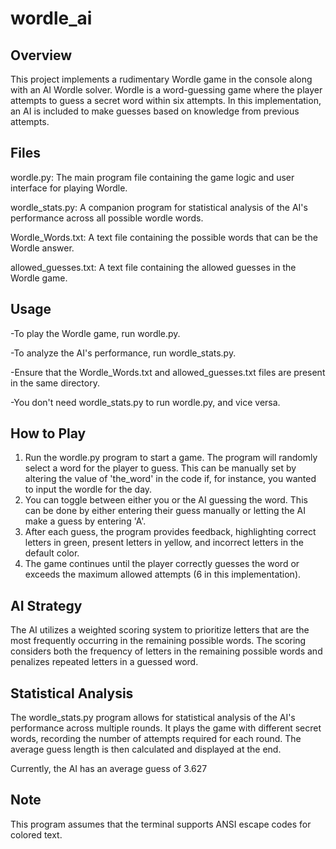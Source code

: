 # wordle_ai

## Overview
This project implements a rudimentary Wordle game in the console along with an AI Wordle solver. Wordle is a word-guessing game where the player attempts to guess a secret word within six attempts. In this implementation, an AI is included to make guesses based on knowledge from previous attempts.

## Files
wordle.py: The main program file containing the game logic and user interface for playing Wordle.

wordle_stats.py: A companion program for statistical analysis of the AI's performance across all possible wordle words.

Wordle_Words.txt: A text file containing the possible words that can be the Wordle answer.

allowed_guesses.txt: A text file containing the allowed guesses in the Wordle game.

## Usage
-To play the Wordle game, run wordle.py. 

-To analyze the AI's performance, run wordle_stats.py. 

-Ensure that the Wordle_Words.txt and allowed_guesses.txt files are present in the same directory. 

-You don't need wordle_stats.py to run wordle.py, and vice versa. 

## How to Play
1. Run the wordle.py program to start a game. The program will randomly select a word for the player to guess. This can be manually set by altering the value of 'the_word' in the code if, for instance, you wanted to input the wordle for the day. 
2. You can toggle between either you or the AI guessing the word. This can be done by either entering their guess manually or letting the AI make a guess by entering 'A'.
3. After each guess, the program provides feedback, highlighting correct letters in green, present letters in yellow, and incorrect letters in the default color.
4. The game continues until the player correctly guesses the word or exceeds the maximum allowed attempts (6 in this implementation).

## AI Strategy
The AI utilizes a weighted scoring system to prioritize letters that are the most frequently occurring in the remaining possible words. The scoring considers both the frequency of letters in the remaining possible words and penalizes repeated letters in a guessed word.

## Statistical Analysis
The wordle_stats.py program allows for statistical analysis of the AI's performance across multiple rounds. It plays the game with different secret words, recording the number of attempts required for each round. The average guess length is then calculated and displayed at the end.

Currently, the AI has an average guess of 3.627

## Note
This program assumes that the terminal supports ANSI escape codes for colored text.
